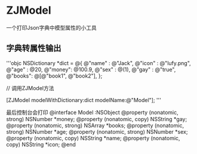 # ZJModel
一个打印Json字典中模型属性的小工具

## 字典转属性输出
'''objc
NSDictionary *dict = @{
@"name" : @"Jack",
@"icon" : @"lufy.png",
@"age"  : @20,
@"money": @100.9,
@"sex"  : @(1),
@"gay"  : @"true",
@"books": @[@"book1", @"book2"],
};

// 调用ZJModel方法

[ZJModel modelWithDictionary:dict modelName:@"Model"];
'''

最后控制台会打印
@interface Model :NSObject
@property (nonatomic, strong) NSNumber *money;
@property (nonatomic,   copy) NSString *gay;
@property (nonatomic, strong) NSArray *books;
@property (nonatomic, strong) NSNumber *age;
@property (nonatomic, strong) NSNumber *sex;
@property (nonatomic,   copy) NSString *name;
@property (nonatomic,   copy) NSString *icon;
@end
